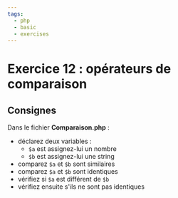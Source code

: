```yaml
---
tags:
  - php
  - basic
  - exercises
---
```


# Exercice 12 : opérateurs de comparaison

## Consignes

Dans le fichier **Comparaison.php** :

- déclarez deux variables :
  - `$a` est assignez-lui un nombre
  - `$b` est assignez-lui une string
- comparez `$a` et `$b` sont similaires
- comparez `$a` et `$b` sont identiques
- vérifiez si `$a` est différent de `$b`
- vérifiez ensuite s'ils ne sont pas identiques
